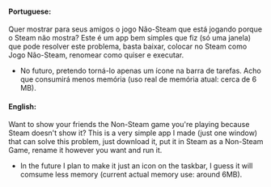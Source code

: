 #### Portuguese:
Quer mostrar para seus amigos o jogo Não-Steam que está jogando porque o Steam não mostra?
Este é um app bem simples que fiz (só uma janela) que pode resolver este problema, basta baixar, colocar no Steam como Jogo Não-Steam, renomear como quiser e executar.
* No futuro, pretendo torná-lo apenas um ícone na barra de tarefas. Acho que consumirá menos memória (uso real de memória atual: cerca de 6 MB).

#### English:
Want to show your friends the Non-Steam game you're playing because Steam doesn't show it? This is a very simple app I made (just one window) that can solve this problem, just download it, put it in Steam as a Non-Steam Game, rename it however you want and run it.
* In the future I plan to make it just an icon on the taskbar, I guess it will comsume less memory (current actual memory use: around 6MB).
